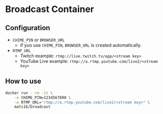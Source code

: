 # Broadcast Container

## Configuration

- `CHIME_PIN` or `BROWSER_URL`
  - if yuo use `CHIME_PIN`, `BROWSER_URL` is created automatically.
- `RTMP_URL`
  - Twitch example: `rtmp://live.twitch.tv/app/<stream key>`
  - YouTube Live example: `rtmp://a.rtmp.youtube.com/live2/<stream key>`

## How to use

```sh
docker run --rm -it \
    -e CHIME_PIN=1234567890 \
    -e RTMP_URL="rtmp://a.rtmp.youtube.com/live2/<stream key>" \
    mats16/broadcast
```
